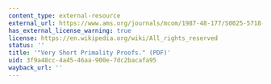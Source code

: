 ```yaml
---
content_type: external-resource
external_url: https://www.ams.org/journals/mcom/1987-48-177/S0025-5718-1987-0866117-4/S0025-5718-1987-0866117-4.pdf
has_external_license_warning: true
license: https://en.wikipedia.org/wiki/All_rights_reserved
status: ''
title: '"Very Short Primality Proofs." (PDF)'
uid: 3f9a48cc-4a45-46aa-900e-7dc2bacafa95
wayback_url: ''
---
```

